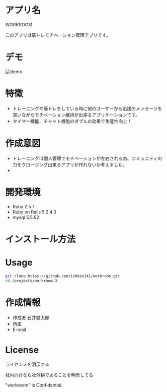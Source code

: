 # アプリ名
WORKROOM

このアプリは筋トレモチベーション管理アプリです。
 
# デモ
![demo](https://gyazo.com/215063cfe58bdaf87aec11b45fc47f53)
# 特徴
 
* トレーニングや筋トレをしている時に他のユーザーから応援のメッセージを貰いながらモチベーション維持が出来るアプリケーションです。
* タイマー機能、チャット機能のダブルの効果で生産性向上！
 
# 作成意図 
* トレーニングは個人管理でモチベーションが左右される為、コミュニティの力をクロージング出来るアプリが作れないか考えました。
* 
# 開発環境
* Ruby 2.5.7
* Ruby on Rails 5.2.4.3
* mysql 5.5.62
 
# インストール方法
 
# Usage
 
```bash
git clone https://github.com/ishken141/workroom.git
cd /projects/workroom.3 
```
 
# 作成情報
 
* 作成者 石井健太郎
* 所属
* E-mail
 
# License
ライセンスを明示する
 
 
社内向けなら社外秘であることを明示してる
 
"workroom" is Confidential.
